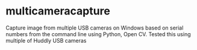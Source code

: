# multicameracapture

Capture image from multiple USB cameras on Windows based on serial numbers from the command line using Python, Open CV.
Tested this using multiple of Huddly USB cameras

